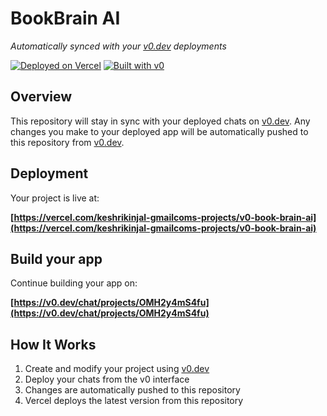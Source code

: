 # BookBrain AI

*Automatically synced with your [v0.dev](https://v0.dev) deployments*

[![Deployed on Vercel](https://img.shields.io/badge/Deployed%20on-Vercel-black?style=for-the-badge&logo=vercel)](https://vercel.com/keshrikinjal-gmailcoms-projects/v0-book-brain-ai)
[![Built with v0](https://img.shields.io/badge/Built%20with-v0.dev-black?style=for-the-badge)](https://v0.dev/chat/projects/OMH2y4mS4fu)

## Overview

This repository will stay in sync with your deployed chats on [v0.dev](https://v0.dev).
Any changes you make to your deployed app will be automatically pushed to this repository from [v0.dev](https://v0.dev).

## Deployment

Your project is live at:

**[https://vercel.com/keshrikinjal-gmailcoms-projects/v0-book-brain-ai](https://vercel.com/keshrikinjal-gmailcoms-projects/v0-book-brain-ai)**

## Build your app

Continue building your app on:

**[https://v0.dev/chat/projects/OMH2y4mS4fu](https://v0.dev/chat/projects/OMH2y4mS4fu)**

## How It Works

1. Create and modify your project using [v0.dev](https://v0.dev)
2. Deploy your chats from the v0 interface
3. Changes are automatically pushed to this repository
4. Vercel deploys the latest version from this repository